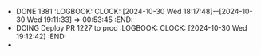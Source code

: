 - DONE 1381
  :LOGBOOK:
  CLOCK: [2024-10-30 Wed 18:17:48]--[2024-10-30 Wed 19:11:33] =>  00:53:45
  :END:
- DOING Deploy PR 1227 to prod
  :LOGBOOK:
  CLOCK: [2024-10-30 Wed 19:12:42]
  :END:
-